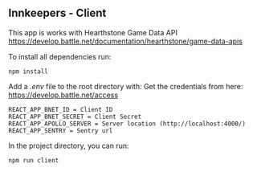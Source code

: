 ## Innkeepers - Client

This app is works with Hearthstone Game Data API
https://develop.battle.net/documentation/hearthstone/game-data-apis

To install all dependencies run:

```
npm install
```

Add a *.env* file to the root directory with:
Get the credentials from here: https://develop.battle.net/access

```
REACT_APP_BNET_ID = Client ID
REACT_APP_BNET_SECRET = Client Secret
REACT_APP_APOLLO_SERVER = Server location (http://localhost:4000/)
REACT_APP_SENTRY = Sentry url
```

In the project directory, you can run:

```
npm run client
```
